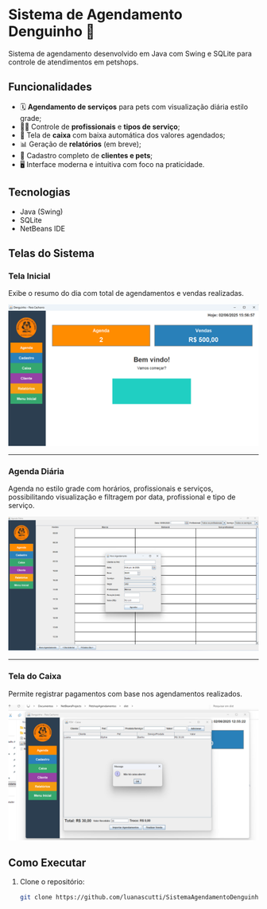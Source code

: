 # Sistema de Agendamento Denguinho 🐶

Sistema de agendamento desenvolvido em Java com Swing e SQLite para controle de atendimentos em petshops.

## Funcionalidades

- 🗓 **Agendamento de serviços** para pets com visualização diária estilo grade;
- 👩‍💼 Controle de **profissionais** e **tipos de serviço**;
- 💸 Tela de **caixa** com baixa automática dos valores agendados;
- 📊 Geração de **relatórios** (em breve);
- 📁 Cadastro completo de **clientes e pets**;
- 🖥 Interface moderna e intuitiva com foco na praticidade.

## Tecnologias

- Java (Swing)
- SQLite
- NetBeans IDE

## Telas do Sistema

### Tela Inicial
Exibe o resumo do dia com total de agendamentos e vendas realizadas.

![Tela Inicial](assets/tela-inicial.png)

---

### Agenda Diária
Agenda no estilo grade com horários, profissionais e serviços, possibilitando visualização e filtragem por data, profissional e tipo de serviço.

![Agenda Diária](assets/agenda-diaria.png)

---

### Tela do Caixa
Permite registrar pagamentos com base nos agendamentos realizados.

![Caixa](assets/caixa.png)

## Como Executar

1. Clone o repositório:
   ```bash
   git clone https://github.com/luanascutti/SistemaAgendamentoDenguinho.git
